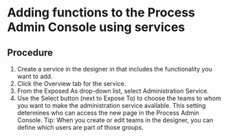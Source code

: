 # Adding functions to the Process Admin Console using services

## Procedure

1. Create a service in the designer in that includes the functionality you want to
add.
2. Click the Overview tab for the service.
3. From the Exposed As drop-down list,
select Administration Service.
4. Use the Select button (next to Expose To)
to choose the teams to whom you want to make the administration service available. This
setting determines who can access the new page in the Process Admin Console. Tip: When
you create or edit teams in the designer, you can define which users are part of those
groups.